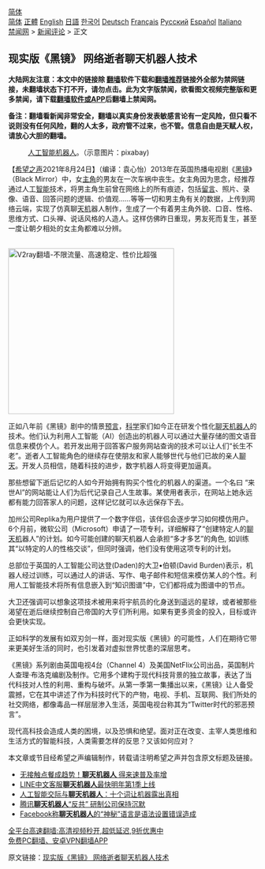  <!-- 面包屑导航 --> <div class="breadcrumb"><!-- GTranslate: https://gtranslate.io/ -->  <div class="switcher notranslate">  <div class="selected">  <a href="#" onclick="return false;"> 简体</a>  </div>  <div class="option">  <a href="https://www.bannedbook.org" onclick="doGTranslate('zh-CN|zh-CN');jQuery('div.switcher div.selected a').html(jQuery(this).html());return false;" title="简体中文" class="nturl selected"> 简体</a>  <a href="https://www.bannedbook.org/zh-tw/" onclick="doGTranslate('zh-CN|zh-TW');jQuery('div.switcher div.selected a').html(jQuery(this).html());return false;" title="繁體中文" class="nturl"> 正體</a>  <a href="https://www.bannedbook.org/en/" onclick="doGTranslate('zh-CN|en');jQuery('div.switcher div.selected a').html(jQuery(this).html());return false;" title="English" class="nturl"> English</a>  <a href="https://www.bannedbook.org/ja/" onclick="doGTranslate('zh-CN|ja');jQuery('div.switcher div.selected a').html(jQuery(this).html());return false;" title="日本語" class="nturl"> 日語</a>  <a href="https://www.bannedbook.org/ko/" onclick="doGTranslate('zh-CN|ko');jQuery('div.switcher div.selected a').html(jQuery(this).html());return false;" title="한국어" class="nturl"> 한국어</a>  <a href="https://www.bannedbook.org/de/" onclick="doGTranslate('zh-CN|de');jQuery('div.switcher div.selected a').html(jQuery(this).html());return false;" title="Deutsch" class="nturl"> Deutsch</a>  <a href="https://www.bannedbook.org/fr/" onclick="doGTranslate('zh-CN|fr');jQuery('div.switcher div.selected a').html(jQuery(this).html());return false;" title="Français" class="nturl"> Français</a>  <a href="https://www.bannedbook.org/ru/" onclick="doGTranslate('zh-CN|ru');jQuery('div.switcher div.selected a').html(jQuery(this).html());return false;" title="Русский" class="nturl"> Русский</a>  <a href="https://www.bannedbook.org/es/" onclick="doGTranslate('zh-CN|es');jQuery('div.switcher div.selected a').html(jQuery(this).html());return false;" title="Español" class="nturl"> Español</a>  <a href="https://www.bannedbook.org/it/" onclick="doGTranslate('zh-CN|it');jQuery('div.switcher div.selected a').html(jQuery(this).html());return false;" title="Italiano" class="nturl"> Italiano</a>  </div>  </div>      <div class='breadcrumb-sub'><!-- Breadcrumb NavXT 6.3.0 --> <a href="https://www.bannedbook.org/" class="home">禁闻网</a> &gt; <a href="https://www.bannedbook.org/bnews/comments/" class="category">新闻评论</a> &gt; 正文</div></div><h2>现实版《黑镜》 网络逝者聊天机器人技术</h2> <p class="notice"><b>大陆网友注意：本文中的链接除 <a href="https://github.com/bannedbook/fanqiang" >翻墙</a>软件下载和<a href="https://github.com/killgcd/justmysocks/blob/master/README.md">翻墙推荐</a>链接外全部为禁网链接，未翻墙状态下打不开，请勿点击。此为文字版禁闻，欲看图文视频完整版和更多禁闻，请下载<a href="https://github.com/bannedbook/fanqiang">翻墙软件或APP</a>后翻墙上禁闻网。</p><p>备注：翻墙看新闻非常安全，翻墙以真实身份发表敏感言论有一定风险，但只看不说则没有任何风险，翻的人太多，政府管不过来，也不管。信息自由是天赋人权，请放心大胆的翻墙。</b></p>  <div class="entry"> <figure> <p><figcaption><a href="https://www.bannedbook.org/bnews/tag/%e4%ba%ba%e5%b7%a5%e6%99%ba%e8%83%bd/" class="st_tag internal_tag" rel="tag" title="标签 人工智能 下的日志">人工智能</a><a href="https://www.bannedbook.org/bnews/tag/%e6%9c%ba%e5%99%a8%e4%ba%ba/" class="st_tag internal_tag" rel="tag" title="标签 机器人 下的日志">机器人</a>。（示意图片：pixabay)</figcaption></figure> <p>【<span class='wp_keywordlink_affiliate'><a href="https://www.soundofhope.org" title="希望之声" target="_blank">希望之声</a></span>2021年8月24日】（编译：袁心怡）2013年在英国热播电视剧《<a href="https://www.bannedbook.org/bnews/tag/%E9%BB%91%E9%95%9C/" class="st_tag internal_tag" rel="tag" title="标签 黑镜 下的日志">黑镜</a>》（Black Mirror）中，女<a href="https://www.bannedbook.org/bnews/tag/%E4%B8%BB%E8%A7%92/" class="st_tag internal_tag" rel="tag" title="标签 主角 下的日志">主角</a>的男友在一次车祸中丧生。女主角因为思念，经推荐通过人工<a href="https://www.bannedbook.org/bnews/tag/%E6%99%BA%E8%83%BD/" class="st_tag internal_tag" rel="tag" title="标签 智能 下的日志">智能</a>技术，将男主角生前曾在网络上的所有痕迹，包括<span class='wp_keywordlink'><a href="https://www.bannedbook.org/bnews/tougao/" title="留言" target="_blank">留言</a></span>、照片、录像、语音、回答问题的逻辑、价值观……等等一切和男主角有关的数据，上传到网络云端，实现了仿真聊<a href="https://www.bannedbook.org/bnews/tag/%e5%a4%a9%e6%9c%ba/" class="st_tag internal_tag" rel="tag" title="标签 天机 下的日志">天机</a>器人制作，生成了一个有着男主角外貌、口音、性格、思维方式、口头禅、说话风格的人造人。这样仿佛昨日重现，男友死而复生，甚至一度让朝夕相处的女主角都难以分辨。</p> <p><br/><a href="https://github.com/bannedbook/fanqiang/wiki/V2ray%E6%9C%BA%E5%9C%BA"><img src="https://raw.githubusercontent.com/bannedbook/fanqiang/master/v2ss/images/v2free.jpg" width="336" alt="V2ray翻墙-不限流量、高速稳定、性价比超强"></a><br/></p> <p>正如八年前《黑镜》剧中的情景<span class='wp_keywordlink'><a href="https://www.bannedbook.org/forum5/" title="预言玄学禁书下载" rel="nofollow">预言</a></span>，<span class='wp_keywordlink'><a href="https://www.bannedbook.org/forum11/topic309.html" title="禁片：“科学”的棍子" target="_blank">科学</a></span>家们如今正在研发个性化<a href="https://www.bannedbook.org/bnews/tag/%E8%81%8A%E5%A4%A9%E6%9C%BA%E5%99%A8%E4%BA%BA/" class="st_tag internal_tag" rel="tag" title="标签 聊天机器人 下的日志">聊天机器人</a>的技术。他们认为利用人工智能（AI）创造出的机器人可以通过大量存储的图文语音信息来模仿个人。若开发出用于回答客户服务网站查询的技术可以让人们“长生不老”。逝者人工智能角色的继续存在使朋友和家人能够世代与他们已故的亲人<a href="https://www.bannedbook.org/bnews/tag/%e8%81%8a%e5%a4%a9/" class="st_tag internal_tag" rel="tag" title="标签 聊天 下的日志">聊天</a>。开发人员相信，随着科技的进步，数字机器人将变得更加逼真。</p>  <p>那些想留下逝后记忆的人如今开始拥有购买个性化的机器人的渠道。一个名曰 “来世AI”的网站能让人们为后代记录自己人生故事。某使用者表示，在网站上她永远都有能力回答家人的问题，这样记忆就可以永远保存下去。</p> <p>加州公司Replika为用户提供了一个数字伴侣，该伴侣会逐步学习如何模仿用户。6个月前，微软公司（Microsoft）申请了一项专利，详细解释了“创建特定人的<a href="https://www.bannedbook.org/bnews/tag/%E8%81%8A%E5%A4%A9%E6%9C%BA/" class="st_tag internal_tag" rel="tag" title="标签 聊天机 下的日志">聊天机</a>器人”的计划。如今可能创建的聊天机器人会承担“多才多艺”的角色, 如训练其“以特定的人的性格交谈”，但同时强调，他们没有使用这项专利的计划。</p> <p>总部位于英国的人工智能公司达登(Daden)的大卫•伯顿(David Burden)表示，机器人经过训练，可以通过人的讲话、写作、电子邮件和短信来模仿某人的个性。利用人工智能技术将所有信息嵌入到“知识图谱”中，它们都将成为图谱中的节点。</p>  <p>大卫还强调可以想象这项技术被用来将宇航员的化身送到遥远的星球，或者被那些渴望在逝后继续控制自己帝国的大亨们所利用。如果有更多资金的投入，目标或许会更快实现。</p> <p>正如科学的发展有如双刃剑一样，面对现实版《黑镜》的可能性，人们在期待它带来更美好生活的同时，也引发着对虚拟世界忧患的深层思考。</p> <p>《黑镜》系列剧由英国电视4台（Channel 4）及美国NetFlix公司出品，英国制片人查理‧布洛克编剧及制作。它用多个建构于现代科技背景的独立故事，表达了当代科技对人性的利用、重构与破坏。从第一季第一集播出以来，《黑镜》让人备受震撼，它在其中讲述了作为科技时代下的产物，电视、手机、互联网、我们所处的社交网络，都像毒品一样层层渗入生活，英国电视台称其为“Twitter时代的邪恶预言”。</p>  <p>现代高科技会造成人类的困境，以及恐惧和绝望。面对正在改变、主宰人类思维和生活方式的智能科技，人类需要怎样的反思？又该如何应对？</p> <p>本文章或节目经希望之声编辑制作，转载请注明希望之声并包含原文标题及链接。 </p> <ul class='op-related-articles' title='相关阅读'> <li><a href='https://www.bannedbook.org/bnews/taiwannews/20210130/1477703.html' target='_blank'>无接触点餐成趋势！<b>聊天机器人</b> 得来速普及率增</a></li> <li><a href='https://www.bannedbook.org/bnews/baitai/20181224/1052285.html' target='_blank'>LINE中文客服<b>聊天机器人</b>最快明年第1季上线</a></li> <li><a href='https://www.bannedbook.org/bnews/lifebaike/20181207/1043281.html' target='_blank'>人工智能交际与<b>聊天机器人</b>：十个词让机器露出真相</a></li> <li><a href='https://www.bannedbook.org/bnews/worldnews/20170804/802080.html' target='_blank'>腾讯<b>聊天机器人</b>“反共” 研制公司保持沉默</a></li> <li><a href='https://www.bannedbook.org/bnews/cnnews/20170804/801942.html' target='_blank'>Facebook称<b>聊天机器人</b>的“神秘”语言是语法设置错误造成</a></li> </ul> <p class="texttj"> <a href="https://github.com/bannedbook/fanqiang/wiki/V2ray%E6%9C%BA%E5%9C%BA" target="_blank">全平台高速翻墙:高清视频秒开,超低延迟,9折优惠中</a><br/> <a href="https://github.com/bannedbook/fanqiang/wiki/%E7%A6%81%E9%97%BB%E7%BD%91%E5%AE%89%E5%8D%93%E7%BF%BB%E5%A2%99%E6%96%B0%E9%97%BBAPP" target="_blank">免费PC翻墙、安卓VPN翻墙APP</a></p> <p>原文链接：<a class="src_link"  href="https://www.soundofhope.org/post/538367" target="_blank">现实版《黑镜》 网络逝者聊天机器人技术</a></p><a name='sharetosocial'></a>  <div style="margin-bottom:5px;padding-bottom:5px;clear:both"> <div id="archive-pix-1" class="banner-ads"> <!-- AuctionX Display platform tag START --> <div id="26318x728x90x621x_ADSLOT2" clicktrack="%%CLICK_URL_ESC%%"></div> <!-- AuctionX Display platform tag END --> </div> <div id="archive-pix-2" class="banner-ads"> <!-- AuctionX Display platform tag START --> <div id="26315x300x250x621x_ADSLOT2" clicktrack="%%CLICK_URL_ESC%%"></div> <!-- AuctionX Display platform tag END --> </div> </div>  <div id="archive-pix-1" class="banner-ads"> <!-- AuctionX Display platform tag START --> <div id="26318x728x90x621x_ADSLOT3" clicktrack="%%CLICK_URL_ESC%%"></div> <!-- AuctionX Display platform tag END --> </div> </div><!--END ENTRY--> 